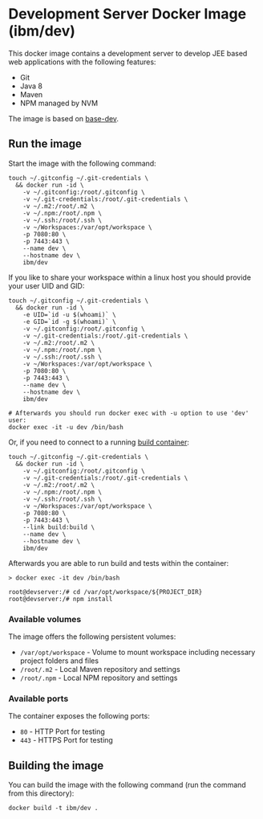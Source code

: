 # Development Server Docker Image (ibm/dev)

This docker image contains a development server to develop JEE based web applications with the following features:

* Git
* Java 8
* Maven
* NPM managed by NVM

The image is based on [base-dev](../base-dev).

## Run the image

Start the image with the following command:

```
touch ~/.gitconfig ~/.git-credentials \
  && docker run -id \
    -v ~/.gitconfig:/root/.gitconfig \
    -v ~/.git-credentials:/root/.git-credentials \
    -v ~/.m2:/root/.m2 \
    -v ~/.npm:/root/.npm \
    -v ~/.ssh:/root/.ssh \
    -v ~/Workspaces:/var/opt/workspace \
    -p 7080:80 \
    -p 7443:443 \
    --name dev \
    --hostname dev \
    ibm/dev
```

If you like to share your workspace within a linux host you should provide your user UID and GID:

```
touch ~/.gitconfig ~/.git-credentials \
  && docker run -id \
    -e UID=`id -u $(whoami)` \
    -e GID=`id -g $(whoami)` \
    -v ~/.gitconfig:/root/.gitconfig \
    -v ~/.git-credentials:/root/.git-credentials \
    -v ~/.m2:/root/.m2 \
    -v ~/.npm:/root/.npm \
    -v ~/.ssh:/root/.ssh \
    -v ~/Workspaces:/var/opt/workspace \
    -p 7080:80 \
    -p 7443:443 \
    --name dev \
    --hostname dev \
    ibm/dev

# Afterwards you should run docker exec with -u option to use 'dev' user:
docker exec -it -u dev /bin/bash
```

Or, if you need to connect to a running [build container](../build):

```
touch ~/.gitconfig ~/.git-credentials \
  && docker run -id \
    -v ~/.gitconfig:/root/.gitconfig \
    -v ~/.git-credentials:/root/.git-credentials \
    -v ~/.m2:/root/.m2 \
    -v ~/.npm:/root/.npm \
    -v ~/.ssh:/root/.ssh \
    -v ~/Workspaces:/var/opt/workspace \
    -p 7080:80 \
    -p 7443:443 \
    --link build:build \
    --name dev \
    --hostname dev \
    ibm/dev
```

Afterwards you are able to run build and tests within the container:

```
> docker exec -it dev /bin/bash

root@devserver:/# cd /var/opt/workspace/${PROJECT_DIR}
root@devserver:/# npm install
```

### Available volumes

The image offers the following persistent volumes:

* `/var/opt/workspace` - Volume to mount workspace including necessary project folders and files
* `/root/.m2` - Local Maven repository and settings
* `/root/.npm` - Local NPM repository and settings

### Available ports

The container exposes the following ports:

* `80` - HTTP Port for testing
* `443` - HTTPS Port for testing

## Building the image

You can build the image with the following command (run the command from this directory):

```
docker build -t ibm/dev .
```
